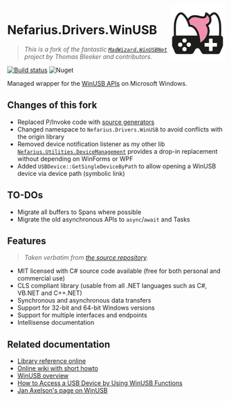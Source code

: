 <img src="assets/NSS-128x128.png" align="right" />

# Nefarius.Drivers.WinUSB

> *This is a fork of the fantastic [`MadWizard.WinUSBNet`](https://github.com/snikeguo/winusbnet) project by Thomas Bleeker and contributors.*

[![Build status](https://ci.appveyor.com/api/projects/status/rqfsoto1qpd0456f?svg=true)](https://ci.appveyor.com/project/nefarius/nefarius-drivers-winusb) ![Nuget](https://img.shields.io/nuget/dt/Nefarius.Drivers.WinUSB)

Managed wrapper for the [WinUSB APIs](https://learn.microsoft.com/en-us/windows-hardware/drivers/usbcon/winusb) on Microsoft Windows.

## Changes of this fork

- Replaced P/Invoke code with [source generators](https://github.com/microsoft/CsWin32)
- Changed namespace to `Nefarius.Drivers.WinUSB` to avoid conflicts with the origin library
- Removed device notification listener as my other lib [`Nefarius.Utilities.DeviceManagement`](https://github.com/nefarius/Nefarius.Utilities.DeviceManagement) provides a drop-in replacement without depending on WinForms or WPF
- Added `USBDevice::GetSingleDeviceByPath` to allow opening a WinUSB device via device path (symbolic link)

## TO-DOs

- Migrate all buffers to Spans where possible
- Migrate the old asynchronous APIs to `async`/`await` and Tasks

## Features

> *Taken verbatim from [the source repository](https://github.com/snikeguo/winusbnet/blob/master/README.md).*

- MIT licensed with C# source code available (free for both personal and commercial use)
- CLS compliant library (usable from all .NET languages such as C#, VB.NET and C++.NET)
- Synchronous and asynchronous data transfers
- Support for 32-bit and 64-bit Windows versions
- Support for multiple interfaces and endpoints
- Intellisense documentation

## Related documentation

- [Library reference online](http://madwizard-thomas.github.io/winusbnet/docs/)
- [Online wiki with short howto](https://github.com/madwizard-thomas/winusbnet/wiki)
- [WinUSB overview](https://docs.microsoft.com/en-us/windows-hardware/drivers/usbcon/winusb)
- [How to Access a USB Device by Using WinUSB Functions](https://docs.microsoft.com/en-us/windows-hardware/drivers/usbcon/-using-winusb-api-to-communicate-with-a-usb-device)
- [Jan Axelson's page on WinUSB](http://janaxelson.com/winusb.htm)
